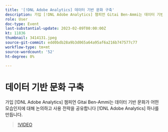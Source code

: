 ```yaml
---
title: '[!DNL Adobe Analytics] 데이터 기반 문화 구축'
description: 가입 [!DNL Adobe Analytics] 챔피언 Gitai Ben-Ammi는 데이터 기반 문화가 어떤 모습인지에 대해 논의하고 사용 전략을 공유합니다 [!DNL Adobe Analytics] 하나를 만듭니다.
role: User
doc-type: Event
last-substantial-update: 2023-02-09T00:00:00Z
kt: 11836
thumbnail: 3414131.jpeg
source-git-commit: edd0bdb28a9b3d065a64a95af6a216b747577c77
workflow-type: tm+mt
source-wordcount: '52'
ht-degree: 0%

---
```


# 데이터 기반 문화 구축

가입 [!DNL Adobe Analytics] 챔피언 Gitai Ben-Ammi는 데이터 기반 문화가 어떤 모습인지에 대해 논의하고 사용 전략을 공유합니다 [!DNL Adobe Analytics] 하나를 만듭니다.

>[!VIDEO](https://video.tv.adobe.com/v/3414131/?quality=12&learn=on)
